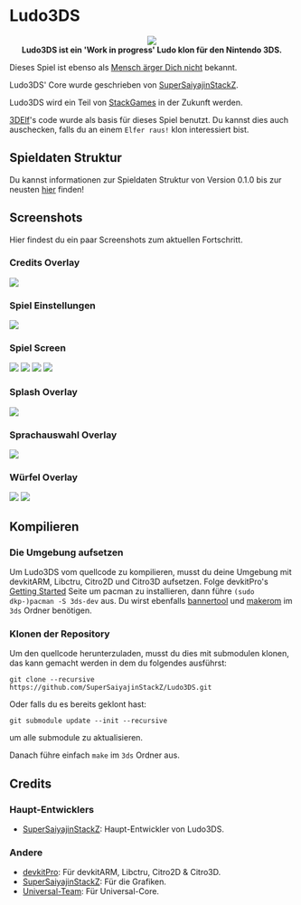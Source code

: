 # Ludo3DS
<p align="center">
	<a href="https://github.com/SuperSaiyajinStackZ/Ludo3DS/releases/latest"><img src="https://github.com/SuperSaiyajinStackZ/Ludo3DS/blob/main/Cover_ReadMe.png"></a><br>
	<b>Ludo3DS ist ein 'Work in progress' Ludo klon für den Nintendo 3DS.</b><br>
</p>

Dieses Spiel ist ebenso als [Mensch ärger Dich nicht](https://de.wikipedia.org/wiki/Mensch_%C3%A4rgere_Dich_nicht) bekannt.

Ludo3DS' Core wurde geschrieben von [SuperSaiyajinStackZ](https://github.com/SuperSaiyajinStackZ).

Ludo3DS wird ein Teil von [StackGames](https://github.com/SuperSaiyajinStackZ/Stack-Game-Template) in der Zukunft werden.

[3DElf](https://github.com/SuperSaiyajinStackZ/3DElf)'s code wurde als basis für dieses Spiel benutzt. Du kannst dies auch auschecken, falls du an einem `Elfer raus!` klon interessiert bist.

## Spieldaten Struktur

Du kannst informationen zur Spieldaten Struktur von Version 0.1.0 bis zur neusten [hier](https://github.com/SuperSaiyajinStackZ/Ludo3DS/blob/main/GameDataStructure.md) finden!

## Screenshots

Hier findest du ein paar Screenshots zum aktuellen Fortschritt.

### Credits Overlay
![](https://github.com/SuperSaiyajinStackZ/Ludo3DS/blob/main/screenshots/credits_en.png)

### Spiel Einstellungen
![](https://github.com/SuperSaiyajinStackZ/Ludo3DS/blob/main/screenshots/gameSettings_en.png)

### Spiel Screen
![](https://github.com/SuperSaiyajinStackZ/Ludo3DS/blob/main/screenshots/instructions1_en.png) ![](https://github.com/SuperSaiyajinStackZ/Ludo3DS/blob/main/screenshots/instructions2_en.png) ![](https://github.com/SuperSaiyajinStackZ/Ludo3DS/blob/main/screenshots/game_screen_en.png) ![](https://github.com/SuperSaiyajinStackZ/Ludo3DS/blob/main/screenshots/sub_menu_en.png)

### Splash Overlay
![](https://github.com/SuperSaiyajinStackZ/Ludo3DS/blob/main/screenshots/splash_en.png)

### Sprachauswahl Overlay
![](https://github.com/SuperSaiyajinStackZ/Ludo3DS/blob/main/screenshots/language_overlay_en.png)

### Würfel Overlay
![](https://github.com/SuperSaiyajinStackZ/Ludo3DS/blob/main/screenshots/dice_overlay_en.png) ![](https://github.com/SuperSaiyajinStackZ/Ludo3DS/blob/main/screenshots/dice_overlay2_en.png)

## Kompilieren
### Die Umgebung aufsetzen

Um Ludo3DS vom quellcode zu kompilieren, musst du deine Umgebung mit devkitARM, Libctru, Citro2D und Citro3D aufsetzen. Folge devkitPro's [Getting Started](https://devkitpro.org/wiki/Getting_Started) Seite um pacman zu installieren, dann führe `(sudo dkp-)pacman -S 3ds-dev` aus. Du wirst ebenfalls [bannertool](https://github.com/Steveice10/bannertool/releases/latest) und [makerom](https://github.com/profi200/Project_CTR/releases/latest) im `3ds` Ordner benötigen.

### Klonen der Repository

Um den quellcode herunterzuladen, musst du dies mit submodulen klonen, das kann gemacht werden in dem du folgendes ausführst:
```
git clone --recursive https://github.com/SuperSaiyajinStackZ/Ludo3DS.git
```
Oder falls du es bereits geklont hast:
```
git submodule update --init --recursive
```
um alle submodule zu aktualisieren.


Danach führe einfach `make` im `3ds` Ordner aus.

## Credits
### Haupt-Entwicklers
- [SuperSaiyajinStackZ](https://github.com/SuperSaiyajinStackZ): Haupt-Entwickler von Ludo3DS.

### Andere
- [devkitPro](https://github.com/devkitPro): Für devkitARM, Libctru, Citro2D & Citro3D.
- [SuperSaiyajinStackZ](https://github.com/SuperSaiyajinStackZ): Für die Grafiken.
- [Universal-Team](https://github.com/Universal-Team): Für Universal-Core.